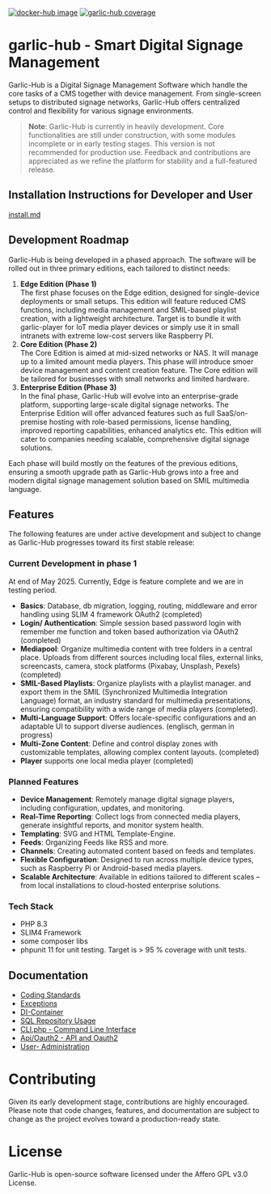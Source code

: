 [![docker-hub image](https://github.com/sagiadinos/garlic-hub/actions/workflows/docker-image.yml/badge.svg?branch=main)](https://github.com/sagiadinos/garlic-hub/actions/workflows/docker-image.yml)
[![garlic-hub coverage](https://github.com/sagiadinos/garlic-hub/blob/main/misc/coverage.svg)](https://github.com/sagiadinos/garlic-hub/blob/main/misc/coverage.svg)

# garlic-hub - Smart Digital Signage Management

Garlic-Hub is a Digital Signage Management Software which handle the core tasks of a CMS together with device management. From single-screen setups to distributed signage networks, Garlic-Hub offers centralized control and flexibility for various signage environments.

> **Note**: Garlic-Hub is currently in heavily development. Core functionalities are still under construction, with some 
> modules incomplete or in early testing stages. This version is not recommended for production use. Feedback and contributions are appreciated as we refine the platform for stability and a full-featured release.

## Installation Instructions for Developer and User

[install.md](docs/install.md)

## Development Roadmap

Garlic-Hub is being developed in a phased approach. The software will be rolled out in three primary editions, each tailored to distinct needs:

1. **Edge Edition (Phase 1)**  
   The first phase focuses on the Edge edition, designed for single-device deployments or small setups. This edition will feature reduced CMS functions, including media management and SMIL-based playlist creation, with a lightweight architecture. Target is to bundle it with garlic-player for IoT media player devices or simply use it in small intranets with extreme low-cost servers like Raspberry PI.
2. **Core Edition (Phase 2)**  
   The Core Edition is aimed at mid-sized networks or NAS. It will manage up to a limited amount media players. This phase will introduce smoer device management and content creation feature. The Core edition will be tailored for businesses with small networks and limited hardware.
3. **Enterprise Edition (Phase 3)**  
   In the final phase, Garlic-Hub will evolve into an enterprise-grade platform, supporting large-scale digital signage networks. The Enterprise Edition will offer advanced features such as full SaaS/on-premise hosting with role-based permissions, license handling, improved reporting capabilities, enhanced analytics etc. This edition will cater to companies needing scalable, comprehensive digital signage solutions.

Each phase will build mostly on the features of the previous editions, ensuring a smooth upgrade path as Garlic-Hub grows into a free and modern digital signage management solution based on SMIL multimedia language.

## Features

The following features are under active development and subject to change as Garlic-Hub progresses toward its first stable release:

### Current Development in phase 1 

At end of May 2025. Currently, Edge is feature complete and we are in testing period.

- **Basics**: Database, db migration, logging, routing, middleware and error handling using SLIM 4 framework
  OAuth2 (completed)
- **Login/ Authentication**: Simple session based password login with remember me function and token based 
  authorization via OAuth2 (completed) 
- **Mediapool**: Organize multimedia content with tree folders in a central place. Uploads from different sources 
  including local files, external links, screencasts, camera, stock platforms (Pixabay, Unsplash, Pexels)
  (completed)
- **SMIL-Based Playlists**: Organize playlists with a playlist manager. and export them in the 
  SMIL (Synchronized Multimedia Integration Language) format, an industry standard for multimedia presentations, ensuring compatibility with a wide range of media players (completed).
- **Multi-Language Support**: Offers locale-specific configurations and an adaptable UI to support diverse audiences. (englisch, german in progress)
- **Multi-Zone Content**: Define and control display zones with customizable templates, allowing complex content layouts. (completed)
- **Player** supports one local media player (completed)

### Planned Features
- **Device Management**: Remotely manage digital signage players, including configuration, updates, and monitoring.
- **Real-Time Reporting**: Collect logs from connected media players, generate insightful reports, and monitor system health.
- **Templating**: SVG and HTML Template-Engine.
- **Feeds**: Organizing Feeds like RSS and more.
- **Channels**: Creating automated content based on feeds and templates. 
- **Flexible Configuration**: Designed to run across multiple device types, such as Raspberry Pi or Android-based media players.
- **Scalable Architecture**: Available in editions tailored to different scales – from local installations to cloud-hosted enterprise solutions.

### Tech Stack
- PHP 8.3
- SLIM4 Framework
- some composer libs
- phpunit 11 for unit testing. Target is > 95 % coverage with unit tests.

## Documentation
- [Coding Standards](docs%2Fcoding-standards.md)
- [Exceptions](docs%2Fexceptions.md)
- [DI-Container](docs%2Fdi-container.md)
- [SQL Repository Usage](docs%2Fsql-repository-usage.md)
- [CLI.php - Command Line Interface](docs%2Fcli.md)
- [Api/Oauth2 - API and Oauth2](docs%2Foauth2.md)
- [User- Administration](docs%2Fuser-administration.md)

# Contributing
Given its early development stage, contributions are highly encouraged. Please note that code changes, features, and documentation are subject to change as the project evolves toward a production-ready state.

# License
Garlic-Hub is open-source software licensed under the Affero GPL v3.0 License.
